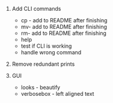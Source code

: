 1. Add CLI commands
    * cp - add to README after finishing
    * mv- add to README after finishing
    * rm- add to README after finishing
    * help
    * test if CLI is working
    * handle wrong command

2. Remove redundant prints

3. GUI
    * looks - beautify
    * verbosebox - left aligned text